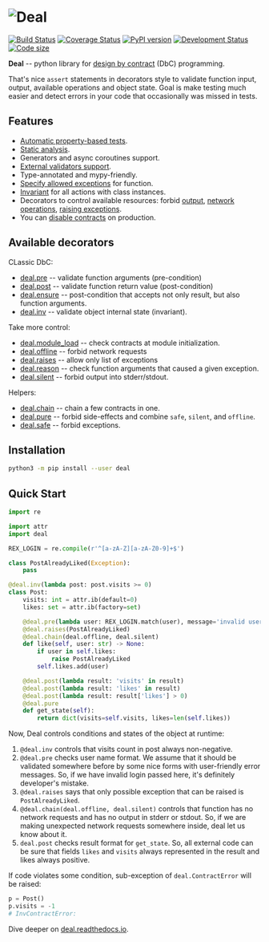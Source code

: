 # ![Deal](https://raw.githubusercontent.com/life4/deal/master/logo.png)

[![Build Status](https://travis-ci.org/life4/deal.svg?branch=master)](https://travis-ci.org/life4/deal) [![Coverage Status](https://coveralls.io/repos/github/life4/deal/badge.svg)](https://coveralls.io/github/life4/deal) [![PyPI version](https://img.shields.io/pypi/v/deal.svg)](https://pypi.python.org/pypi/deal) [![Development Status](https://img.shields.io/pypi/status/deal.svg)](https://pypi.python.org/pypi/deal) [![Code size](https://img.shields.io/github/languages/code-size/life4/deal.svg)](https://github.com/life4/deal)

**Deal** -- python library for [design by contract](https://en.wikipedia.org/wiki/Design_by_contract) (DbC) programming.

That's nice `assert` statements in decorators style to validate function input, output, available operations and object state. Goal is make testing much easier and detect errors in your code that occasionally was missed in tests.

## Features

* [Automatic property-based tests](https://deal.readthedocs.io/testing.html).
* [Static analysis](https://deal.readthedocs.io/linter.html).
* Generators and async coroutines support.
* [External validators support](https://deal.readthedocs.io/validators.html#external-validators).
* Type-annotated and mypy-friendly.
* [Specify allowed exceptions](https://deal.readthedocs.io/decorators/raises.html) for function.
* [Invariant](https://deal.readthedocs.io/decorators/inv.html) for all actions with class instances.
* Decorators to control available resources: forbid [output](https://deal.readthedocs.io/decorators/silent.html), [network operations](https://deal.readthedocs.io/decorators/offline.html), [raising exceptions](https://deal.readthedocs.io/decorators/safe.html).
* You can [disable contracts](https://deal.readthedocs.io/disable.html) on production.

## Available decorators

CLassic DbC:

* [deal.pre](https://deal.readthedocs.io/decorators/pre.html) -- validate function arguments (pre-condition)
* [deal.post](https://deal.readthedocs.io/decorators/post.html) -- validate function return value (post-condition)
* [deal.ensure](https://deal.readthedocs.io/decorators/ensure.html) -- post-condition that accepts not only result, but also function arguments.
* [deal.inv](https://deal.readthedocs.io/decorators/inv.html) -- validate object internal state (invariant).

Take more control:

* [deal.module_load](https://deal.readthedocs.io/decorators/module_load.html) -- check contracts at module initialization.
* [deal.offline](https://deal.readthedocs.io/decorators/offline.html) -- forbid network requests
* [deal.raises](https://deal.readthedocs.io/decorators/raises.html) -- allow only list of exceptions
* [deal.reason](https://deal.readthedocs.io/decorators/reason.html) -- check function arguments that caused a given exception.
* [deal.silent](https://deal.readthedocs.io/decorators/silent.html) -- forbid output into stderr/stdout.

Helpers:

* [deal.chain](https://deal.readthedocs.io/decorators/chain.html) -- chain a few contracts in one.
* [deal.pure](https://deal.readthedocs.io/decorators/pure.html) -- forbid side-effects and combine `safe`, `silent`, and `offline`.
* [deal.safe](https://deal.readthedocs.io/decorators/safe.html) -- forbid exceptions.

## Installation

```bash
python3 -m pip install --user deal
```

## Quick Start

```python
import re

import attr
import deal

REX_LOGIN = re.compile(r'^[a-zA-Z][a-zA-Z0-9]+$')

class PostAlreadyLiked(Exception):
    pass

@deal.inv(lambda post: post.visits >= 0)
class Post:
    visits: int = attr.ib(default=0)
    likes: set = attr.ib(factory=set)

    @deal.pre(lambda user: REX_LOGIN.match(user), message='invalid username format')
    @deal.raises(PostAlreadyLiked)
    @deal.chain(deal.offline, deal.silent)
    def like(self, user: str) -> None:
        if user in self.likes:
            raise PostAlreadyLiked
        self.likes.add(user)

    @deal.post(lambda result: 'visits' in result)
    @deal.post(lambda result: 'likes' in result)
    @deal.post(lambda result: result['likes'] > 0)
    @deal.pure
    def get_state(self):
        return dict(visits=self.visits, likes=len(self.likes))
```

Now, Deal controls conditions and states of the object at runtime:

1. `@deal.inv` controls that visits count in post always non-negative.
1. `@deal.pre` checks user name format. We assume that it should be validated somewhere before by some nice forms with user-friendly error messages. So, if we have invalid login passed here, it's definitely developer's mistake.
1. `@deal.raises` says that only possible exception that can be raised is `PostAlreadyLiked`.
1. `@deal.chain(deal.offline, deal.silent)` controls that function has no network requests and has no output in stderr or stdout. So, if we are making unexpected network requests somewhere inside, deal let us know about it.
1. `deal.post` checks result format for `get_state`. So, all external code can be sure that fields `likes` and `visits` always represented in the result and likes always positive.

If code violates some condition, sub-exception of `deal.ContractError` will be raised:

```python
p = Post()
p.visits = -1
# InvContractError:
```

Dive deeper on [deal.readthedocs.io](https://deal.readthedocs.io/).
